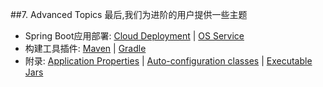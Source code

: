 ##7. Advanced Topics
最后,我们为进阶的用户提供一些主题
* Spring Boot应用部署: [Cloud Deployment](../VI.Deploying%20Spring%20Boot%20Applications/60.Deploying%20to%20the%20Cloud.md) | [OS Service](../VI.Deploying%20Spring%20Boot%20Applications/61.2.Unix&Linux%20Services.md)
* 构建工具插件: [Maven](../VIII.Build%20tool%20plugins/68.Spring%20Boot%20Maven%20Plugin.md) | [Gradle](../VIII.Build%20tool%20plugins/69.Spring%20Boot%20Gradle%20Plugin.md)
* 附录: [Application Properties](../X.Appendices/A.Common%20application%20properties/A.Common%20application%20properties.md) | [Auto-configuration classes](../X.Appendices/C.Auto-configuration%20classes/C.Auto-configuration%20classes.md) | [Executable Jars](../X.Appendices/E.The%20Executable%20Jar%20Format/E.The%20Executable%20Jar%20Format.md)